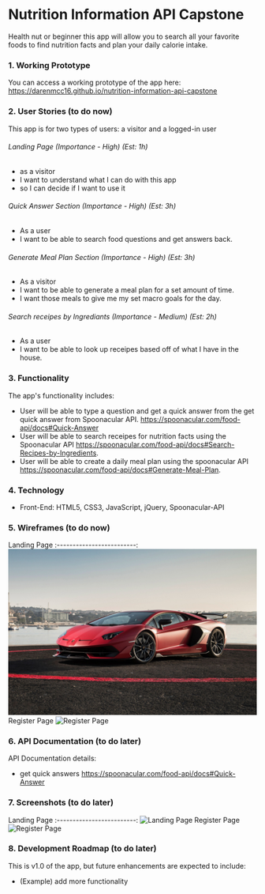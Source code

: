 # Nutrition Information API Capstone
Health nut or beginner this app will allow you to search all your favorite foods to find nutrition facts and plan your daily calorie intake.





### 1. Working Prototype
You can access a working prototype of the app here: https://darenmcc16.github.io/nutrition-information-api-capstone



### 2. User Stories (to do now)
This app is for two types of users: a visitor and a logged-in user

###### Landing Page (Importance - High) (Est: 1h)
* as a visitor
* I want to understand what I can do with this app
* so I can decide if I want to use it

###### Quick Answer Section (Importance - High) (Est: 3h)
* As a user
* I want to be able to search food questions and get answers back.

###### Generate Meal Plan Section (Importance - High)  (Est: 3h)
* As a visitor
* I want to be able to generate a meal plan for a set amount of time.
* I want those meals to give me my set macro goals for the day.

###### Search receipes by Ingrediants (Importance - Medium)  (Est: 2h)
* As a user
* I want to be able to look up receipes based off of what I have in the house.



### 3. Functionality
The app's functionality includes:
* User will be able to type a question and get a quick answer from the get quick answer from Spoonacular API.  https://spoonacular.com/food-api/docs#Quick-Answer
* User will be able to search receipes for nutrition facts using the Spoonacular API https://spoonacular.com/food-api/docs#Search-Recipes-by-Ingredients.
* User will be able to create a daily meal plan using the spoonacular API https://spoonacular.com/food-api/docs#Generate-Meal-Plan.




### 4. Technology
* Front-End: HTML5, CSS3, JavaScript, jQuery, Spoonacular-API 




### 5. Wireframes (to do now)
Landing Page
:-------------------------:
![Landing Page](/github-images/wireframes/landing-page-wireframe.jpg)
Register Page
![Register Page](/github-images/wireframes/register-page-wireframe.png)


### 6. API Documentation (to do later)
API Documentation details:
* get quick answers https://spoonacular.com/food-api/docs#Quick-Answer



### 7. Screenshots (to do later)
Landing Page
:-------------------------:
![Landing Page](/github-images/screenshots/landing-page-screenshot.png)
Register Page
![Register Page](/github-images/screenshots/register-page-screenshot.png)


### 8. Development Roadmap (to do later)
This is v1.0 of the app, but future enhancements are expected to include:
* (Example) add more functionality


